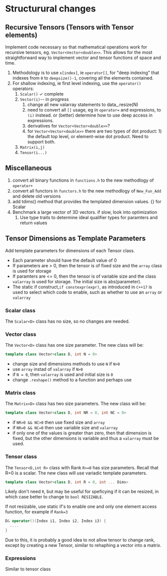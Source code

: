 # Structurural changes


## Recursive Tensors (Tensors with Tensor elements)

Implement code necessary so that mathematical operations work for recursive tensors, eg. `Vector<Vector<double>>`.  This allows for the most straightforward way to implement vector and tensor functions of space and time.


1. Methodology is to use `x[index]`, ie `operator[]`, for "deep indexing" that indexes from `0` to `deepsize()-1`, covering all the elements contained.  
1. For shallow indexing, ie first level indexing, use the `operator()` operators:
    1. `Scalar()` ✓ complete 
    1. `Vector(i)`-- in progress  
       1. change all new valarray statements to data_.resize(N)
       1. need to convert all `[]` usage, eg in `operator=` and expressions, to `(i)` instead. or (better)  determine how to use deep access in expressions.
       1. derivatives for `Vector<Vector<double>>`?
       1. for `Vector<Vector<double>>` there are two types of dot product: 1) the default top level, or element-wise dot product. Need to support both.
    1. `Matrix(i,j)` 
    1. `Tensor(i...)`

## Miscellaneous
1. convert all binary functions in `functions.h` to the new methodlogy of `operator+`
1. convert all functors in `functors.h` to the new methodlogy of `New_Fun_Add` and delete old versions
1. add tdims() method that provides the templated dimension values. {} for Scalar
1. Benchmark a large vector of 3D vectors. if slow, look into optimization
   1. Use type traits to determine ideal qualifier types for paramters and return values

## Tensor Dimensions as Template Parameters

Add template parameters for dimensions of each Tensor class.  
* Each parameter should have the default value of 0
* If parameters are > 0, then the tensor is of fixed size and the `array` class is used for storage
* If paramters are <= 0, then the tensor is of variable size and the class `valarray` is used for storage.  The initial size is abs(parameter).
* The static if construct,`if constexpr(expr)`, as introduced in `C++17` is used to select which code to enable, such as whether to use an `array` or `valarray`

### Scalar class
The `Scalar<D>` class has no size, so no changes are needed.

### Vector class
The `Vector<D>` class has one size parameter.  The new class will be:

```C++
template class Vector<class D, int N = 0>
```

* change size and dimensions methods to use `N` if `N>0`
* use `array` instad of `valarray` if `N>0`
* if `N = 0`, then `valarray` is used and initial size is `0`
* change `.reshape()` method to a function and perhaps use 

### Matrix class
The `Matrix<D>` class has two size parameters.  The new class will be:

```C++
template class Vector<class D, int NR = 0, int NC = 0>
```
* if `NR>0 && NC>0` then use fixed size and `array`
* if `NR=0 && NC=0` then use variable size and `valarray`
* if only one of the values is greater than zero, then that dimension is fixed, but the other dimensions is variable and thus a `valarray` must be used.


### Tensor class
The `Tensor<D,int R>` class with Rank `R>=0` has size parameters.  Recall that R=0 is a scalar. The new class will use variadic template parameters.

```C++
template class Vector<class D, int R = 0, int ... Dims>
```
Likely don't need `R`, but may be useful for speficying if it can be resized, in which case better to change to `bool RESIZABLE`.

If not resizable, use static if's to enable one and only one element access function, for example if `Rank=3`

```C++
D& operator()(Index i1, Index i2, Index i3) {
  ....
}
```

Due to this, it is probably a good idea to not allow tensor to change rank, except by creating a new Tensor, similar to rehaphing a vector into a matrix.



### Expressions
Similar to tensor class


